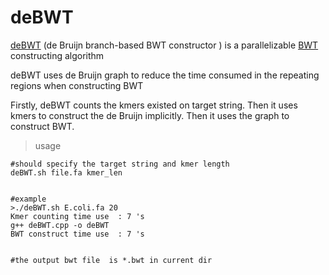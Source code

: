 # deBWT

[deBWT](http://bioinformatics.oxfordjournals.org/content/32/12/i174.long) (de Bruijn branch-based BWT constructor ) is a parallelizable [BWT](http://www.cs.jhu.edu/~langmea/resources/bwt_fm.pdf) constructing algorithm

deBWT uses de Bruijn graph to reduce the time consumed in the repeating regions when constructing BWT

Firstly, deBWT counts the kmers existed on target string. 
Then it uses kmers to construct the de Bruijn implicitly.
Then it uses the graph to construct BWT.

> usage

```
#should specify the target string and kmer length
deBWT.sh file.fa kmer_len


#example
>./deBWT.sh E.coli.fa 20
Kmer counting time use  : 7 's
g++ deBWT.cpp -o deBWT
BWT construct time use  : 7 's


#the output bwt file  is *.bwt in current dir
```
